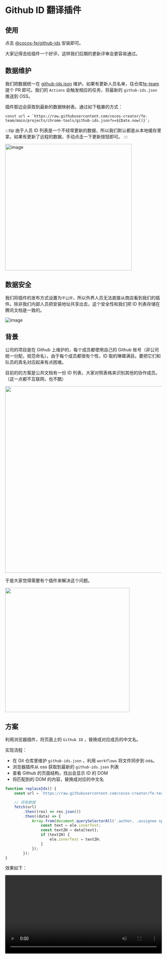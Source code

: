# Github ID 翻译插件

## 使用

点击 [@cocos-fe/github-ids](https://chromewebstore.google.com/detail/eidodebdpdgnbcphggoimbpohochfpoj?authuser=0&hl=zh-CN) 安装即可。

大家记得去给插件一个好评，这样我们后期的更新评审会更容易通过。

## 数据维护

我们把数据统一在 [github-ids.json](https://github.com/cocos-creator/fe-team/blob/main/projects/github-ids/github-ids.json) 维护。如果有更新人员名单，往仓库[fe-team](https://github.com/cocos-creator/fe-team) 提个 PR 即可。我们的 `Actions` 会触发相应的任务，将最新的 `github-ids.json` 推送到 OSS。

插件那边会获取到最新的数据映射表。通过如下粗暴的方式：

```
const url = `https://raw.githubusercontent.com/cocos-creator/fe-team/main/projects/chrome-tools/github-ids.json?v=${Date.now()}`;
```

:::tip
由于人员 ID 列表是一个不经常更新的数据，所以我们默认都是从本地缓存里拿。如果有更新了远程的数据，手动点击一下更新按钮即可。
:::

<img width="407" alt="image" src="./1.png">

## 数据安全

我们将插件的发布方式设置为`不公开`，所以外界人员无法直接从商店看到我们的插件。除非我们内部人员把安装地址共享出去，这个安全性和我们把 ID 列表存储在腾讯文档是一致的。

![image](./2.png)

## 背景

公司的项目是在 Github 上维护的，每个成员都使用自己的 Github 账号（非公司统一分配，规范命名）。由于每个成员都很有个性，ID 取的琳瑯满目。要把它们和队员的真名对应起来有点困难。

目前的的方案是公共文档有一份 ID 列表，大家对照表格来识别其他的协作成员。（这一点都不互联网，也不酷）

<img width="600" src="./3.png" />

于是大家觉得需要有个插件来解决这个问题。

<img width="400" src="./4.png" />

## 方案

利用浏览器插件，将页面上的 `Github ID` ，替换成对应成员的中文名。

实现流程：

-   在 Git 仓库里维护 `github-ids.json` ，利用 `workflows` 将文件同步到 oss。
-   浏览器插件从 oss 获取到最新的 `github-ids.json` 列表
-   查看 Github 的页面结构，找出会显示 ID 的 DOM
-   将匹配到的 DOM 的内容，替换成对应的中文名

```js
function replaceIds() {
    const url = `https://raw.githubusercontent.com/cocos-creator/fe-team/main/projects/chrome-tools/github-ids.json?v=${Date.now()}`;

    // 获取数据
    fetch(url)
        .then((res) => res.json())
        .then((data) => {
            Array.from(document.querySelectorAll('.author, .assignee span, .TimelineItem-body a span')).forEach((ele) => {
                const text = ele.innerText;
                const textZH = data[text];
                if (textZH) {
                    ele.innerText = textZH;
                }
            });
        });
}
```

效果如下：

<video width="100%" controls src="./github-ids.mov" />

我们替换了页面上原本显示 Github ID 的地方，展示为中文名称。并且在右上角放置了一个 ICON，点击可以展开/关闭一个 ID 列表。

列表支持按中文名搜索 ID，方便 `@` 其他成员。 点击 ID 或者中文名称都可以复制对应内容。

如果远程更新了数据，点击刷新按钮即可同步远程数据。

## 遇到的问题

Github 某些页面是以 SPA 的方式渲染，导致它进行路由切换的时候不会刷新页面，进而不能通过 onload 这样的方式来执行替换 ID 的逻辑。

而如果通过监听 `popstate` 事件，它无法捕获 `history.pushState() | history.replaceState()` ，所以此路不通（可能魔改可以）。

不过我们发现，Github 在路由切换时，有个进度条的呈现，于是我们通过监听这个进度条的 width 变化，如果达到 100% ，说明页面切换成功。

```js
function observerProgress() {
    const $progress = document.querySelector('.Progress-item');
    const callback = function (mutationsList) {
        for (let mutation of mutationsList) {
            if (mutation.type === 'attributes') {
                if ($progress.style.width === '100%') {
                    window.setTimeout(replaceIds, 200);
                }
            }
        }
    };

    const observer = new MutationObserver(callback);
    observer.observe($progress, { attributes: true });
    // observer.disconnect();
}
```
